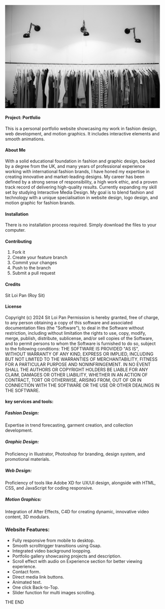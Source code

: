 <img src="images/collection.jpg">

#### Project: Portfolio
This is a personal portfolio website showcasing my work in fashion design, web development, and motion graphics. It includes interactive elements and smooth animations.


#### About Me
With a solid educational foundation in fashion and graphic design, backed by a degree from the UK, and many years of professional experience working with international fashion brands, I have honed my expertise in creating innovative and market-leading designs. My career has been defined by a strong sense of responsibility, a high work ethic, and a proven track record of delivering high-quality results.
Currently expanding my skill set by studying Interactive Media Design. My goal is to blend fashion and technology with a unique specialisation in website design, logo design, and motion graphic for fashion brands.

#### Installation
There is no installation process required. Simply download the files to your computer.

#### Contributing
1. Fork it
2. Create your feature branch
3. Commit your changes
4. Push to the branch
5. Submit a pull request

#### Credits
Sit Loi Pan (Roy Sit)

#### License
Copyright (c) 2024 Sit Loi Pan
Permission is hereby granted, free of charge, to any person obtaining a copy of this software and associated documentation files (the "Software"), to deal in the Software without restriction, including without limitation the rights to use, copy, modify, merge, publish, distribute, sublicense, and/or sell copies of the Software, and to permit persons to whom the Software is furnished to do so, subject to the following conditions:
THE SOFTWARE IS PROVIDED "AS IS", WITHOUT WARRANTY OF ANY KIND, EXPRESS OR IMPLIED, INCLUDING BUT NOT LIMITED TO THE WARRANTIES OF MERCHANTABILITY, FITNESS FOR A PARTICULAR PURPOSE AND NONINFRINGEMENT. IN NO EVENT SHALL THE AUTHORS OR COPYRIGHT HOLDERS BE LIABLE FOR ANY CLAIM, DAMAGES OR OTHER LIABILITY, WHETHER IN AN ACTION OF CONTRACT, TORT OR OTHERWISE, ARISING FROM, OUT OF OR IN CONNECTION WITH THE SOFTWARE OR THE USE OR OTHER DEALINGS IN THE SOFTWARE.
<br>

#### key services and tools:

##### Fashion Design: 
Expertise in trend forecasting, garment creation, and collection development.

##### Graphic Design: 
Proficiency in Illustrator, Photoshop for branding, design system, and promotional materials.

##### Web Design: 
Proficiency of tools like Adobe XD for UX/UI design, alongside with HTML, CSS, and JavaScript for coding responsive.

##### Motion Graphics: 
Integration of After Effects, C4D for creating dynamic, innovative video content, 3D modulars.

### Website Features:
- Fully responsive from mobile to desktop.
- Smooth scrolltrigger transitions using Gsap.
- Integrated video background loopping.
- Portfolio gallery showcasing projects and description.
- Scroll effect with audio on Experience section for better viewing experience.
- Contact form.
- Direct media link buttons.
- Animated text.
- One click Back-to-Top.
- Slider function for multi images scrolling.

THE END
